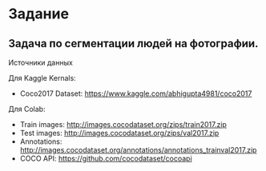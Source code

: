 # Задание
## Задача по сегментации людей на фотографии.

Источники данных

Для Kaggle Kernals:
- Coco2017 Dataset: https://www.kaggle.com/abhigupta4981/coco2017

Для Colab:
- Train images: http://images.cocodataset.org/zips/train2017.zip
- Test images: http://images.cocodataset.org/zips/val2017.zip
- Annotations: http://images.cocodataset.org/annotations/annotations_trainval2017.zip
- COCO API: https://github.com/cocodataset/cocoapi